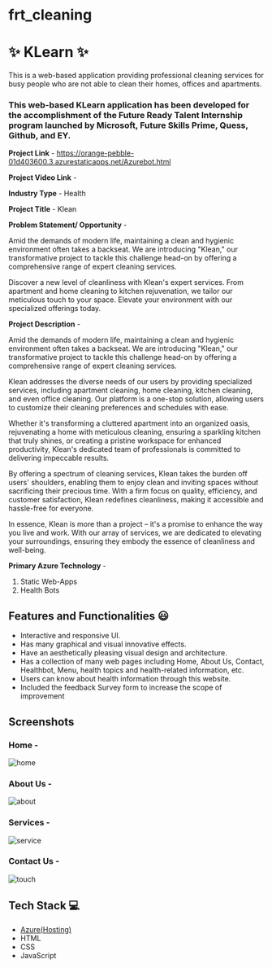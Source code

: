 # frt_cleaning
# ✨ KLearn ✨

This is a web-based application providing professional cleaning services for busy people who are not able to clean their homes, offices and apartments.

### This web-based KLearn application has been developed for the accomplishment of the Future Ready Talent Internship program launched by Microsoft, Future Skills Prime, Quess, Github, and EY.


**Project Link** - https://orange-pebble-01d403600.3.azurestaticapps.net/Azurebot.html

**Project Video Link** -  

**Industry Type** - Health

**Project Title** - Klean

**Problem Statement/ Opportunity** - 

Amid the demands of modern life, maintaining a clean and hygienic environment often takes a backseat. We are introducing "Klean," our transformative project to tackle this challenge head-on by offering a comprehensive range of expert cleaning services.

Discover a new level of cleanliness with Klean's expert services. From apartment and home cleaning to kitchen rejuvenation, we tailor our meticulous touch to your space. Elevate your environment with our specialized offerings today.

**Project Description** - 

Amid the demands of modern life, maintaining a clean and hygienic environment often takes a backseat. We are introducing "Klean," our transformative project to tackle this challenge head-on by offering a comprehensive range of expert cleaning services.

Klean addresses the diverse needs of our users by providing specialized services, including apartment cleaning, home cleaning, kitchen cleaning, and even office cleaning. Our platform is a one-stop solution, allowing users to customize their cleaning preferences and schedules with ease.

Whether it's transforming a cluttered apartment into an organized oasis, rejuvenating a home with meticulous cleaning, ensuring a sparkling kitchen that truly shines, or creating a pristine workspace for enhanced productivity, Klean's dedicated team of professionals is committed to delivering impeccable results.

By offering a spectrum of cleaning services, Klean takes the burden off users' shoulders, enabling them to enjoy clean and inviting spaces without sacrificing their precious time. With a firm focus on quality, efficiency, and customer satisfaction, Klean redefines cleanliness, making it accessible and hassle-free for everyone.

In essence, Klean is more than a project – it's a promise to enhance the way you live and work. With our array of services, we are dedicated to elevating your surroundings, ensuring they embody the essence of cleanliness and well-being.

**Primary Azure Technology** - 
1. Static Web-Apps
2. Health Bots

## Features and Functionalities 😃

- Interactive and responsive UI.
- Has many graphical and visual innovative effects.
- Have an aesthetically pleasing visual design and architecture.
- Has a collection of many web pages including Home, About Us, Contact, Healthbot, Menu, health topics and health-related information, etc.
- Users can know about health information through this website.
- Included the feedback Survey form to increase the scope of improvement 

## Screenshots



### Home - 

![home](https://github.com/20a31a0538/frt_cleaning/assets/110081197/fcaa4112-2b19-481c-9e08-52e3e4c8167e)



### About Us -

![about](https://github.com/20a31a0538/frt_cleaning/assets/110081197/cb8dc2ee-a9f9-4c10-bc4d-743be94191db)

### Services -

![service](https://github.com/20a31a0538/frt_cleaning/assets/110081197/28acae9d-5b5b-4460-b7fb-7f185cb5ee94)


### Contact Us -

![touch](https://github.com/20a31a0538/frt_cleaning/assets/110081197/8bf303ba-b6d4-4977-964a-6a01cd48cf12)




## Tech Stack 💻

- [Azure(Hosting)](https://azure.microsoft.com/en-in/features/azure-portal/)
- HTML
- CSS
- JavaScript
